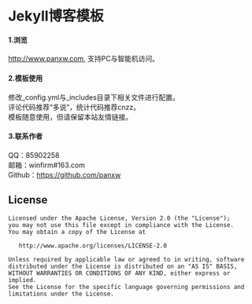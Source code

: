 Jekyll博客模板
================

#### 1.浏览
http://www.panxw.com, 支持PC与智能机访问。  

#### 2.模板使用
修改_config.yml与_includes目录下相关文件进行配置。  
评论代码推荐“多说”，统计代码推荐cnzz。  
模板随意使用，但请保留本站友情链接。  

#### 3.联系作者
QQ：85902258  
邮箱：winfirm#163.com  
Github：https://github.com/panxw  


## License

    Licensed under the Apache License, Version 2.0 (the "License");
    you may not use this file except in compliance with the License.
    You may obtain a copy of the License at

       http://www.apache.org/licenses/LICENSE-2.0

    Unless required by applicable law or agreed to in writing, software
    distributed under the License is distributed on an "AS IS" BASIS,
    WITHOUT WARRANTIES OR CONDITIONS OF ANY KIND, either express or implied.
    See the License for the specific language governing permissions and
    limitations under the License.

